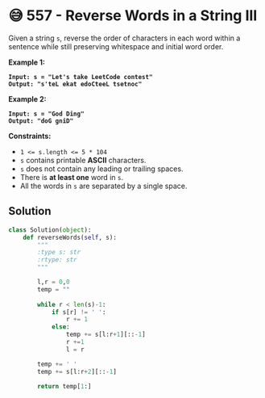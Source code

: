 # 😅 557 - Reverse Words in a String III

Given a string `s`, reverse the order of characters in each word within a sentence while still preserving whitespace and initial word order.

&#x20;

**Example 1:**

<pre><code><strong>Input: s = "Let's take LeetCode contest"
</strong><strong>Output: "s'teL ekat edoCteeL tsetnoc"
</strong></code></pre>

**Example 2:**

<pre><code><strong>Input: s = "God Ding"
</strong><strong>Output: "doG gniD"
</strong></code></pre>

&#x20;

**Constraints:**

* `1 <= s.length <= 5 * 104`
* `s` contains printable **ASCII** characters.
* `s` does not contain any leading or trailing spaces.
* There is **at least one** word in `s`.
* All the words in `s` are separated by a single space.

## Solution

```python
class Solution(object):
    def reverseWords(self, s):
        """
        :type s: str
        :rtype: str
        """

        l,r = 0,0
        temp = ""
        
        while r < len(s)-1:
            if s[r] != ' ':
                r += 1
            else:
                temp += s[l:r+1][::-1]
                r +=1
                l = r

        temp += ' '
        temp += s[l:r+2][::-1]

        return temp[1:]
```
